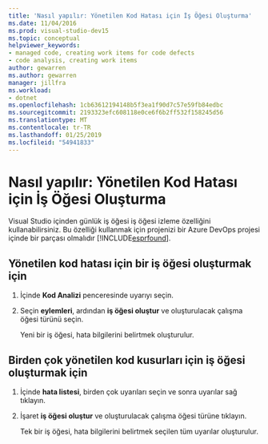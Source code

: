 ```yaml
---
title: 'Nasıl yapılır: Yönetilen Kod Hatası için İş Öğesi Oluşturma'
ms.date: 11/04/2016
ms.prod: visual-studio-dev15
ms.topic: conceptual
helpviewer_keywords:
- managed code, creating work items for code defects
- code analysis, creating work items
author: gewarren
ms.author: gewarren
manager: jillfra
ms.workload:
- dotnet
ms.openlocfilehash: 1cb63612194148b5f3ea1f90d7c57e59fb84edbc
ms.sourcegitcommit: 2193323efc608118e0ce6f6b2ff532f158245d56
ms.translationtype: MT
ms.contentlocale: tr-TR
ms.lasthandoff: 01/25/2019
ms.locfileid: "54941833"
---
```

# <a name="how-to-create-a-work-item-for-a-managed-code-defect"></a>Nasıl yapılır: Yönetilen Kod Hatası için İş Öğesi Oluşturma

Visual Studio içinden günlük iş öğesi iş öğesi izleme özelliğini kullanabilirsiniz. Bu özelliği kullanmak için projenizi bir Azure DevOps projesi içinde bir parçası olmalıdır [!INCLUDE[esprfound](../code-quality/includes/esprfound_md.md)].

## <a name="to-create-a-work-item-for-managed-code-defect"></a>Yönetilen kod hatası için bir iş öğesi oluşturmak için

1. İçinde **Kod Analizi** penceresinde uyarıyı seçin.

2. Seçin **eylemleri**, ardından **iş öğesi oluştur** ve oluşturulacak çalışma öğesi türünü seçin.

     Yeni bir iş öğesi, hata bilgilerini belirtmek oluşturulur.

## <a name="to-create-a-work-item-for-multiple-managed-code-defects"></a>Birden çok yönetilen kod kusurları için iş öğesi oluşturmak için

1. İçinde **hata listesi**, birden çok uyarıları seçin ve sonra uyarılar sağ tıklayın.

2. İşaret **iş öğesi oluştur** ve oluşturulacak çalışma öğesi türüne tıklayın.

     Tek bir iş öğesi, hata bilgilerini belirtmek seçilen tüm uyarılar oluşturulur.